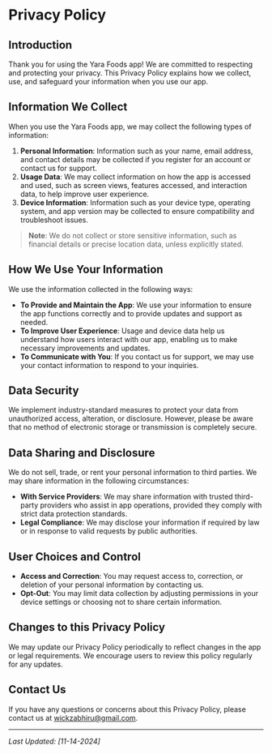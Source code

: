 # Privacy Policy

## Introduction

Thank you for using the Yara Foods app! We are committed to respecting and protecting your privacy. This Privacy Policy explains how we collect, use, and safeguard your information when you use our app.

## Information We Collect

When you use the Yara Foods app, we may collect the following types of information:

1. **Personal Information**: Information such as your name, email address, and contact details may be collected if you register for an account or contact us for support.
2. **Usage Data**: We may collect information on how the app is accessed and used, such as screen views, features accessed, and interaction data, to help improve user experience.
3. **Device Information**: Information such as your device type, operating system, and app version may be collected to ensure compatibility and troubleshoot issues.

> **Note**: We do not collect or store sensitive information, such as financial details or precise location data, unless explicitly stated.

## How We Use Your Information

We use the information collected in the following ways:

- **To Provide and Maintain the App**: We use your information to ensure the app functions correctly and to provide updates and support as needed.
- **To Improve User Experience**: Usage and device data help us understand how users interact with our app, enabling us to make necessary improvements and updates.
- **To Communicate with You**: If you contact us for support, we may use your contact information to respond to your inquiries.

## Data Security

We implement industry-standard measures to protect your data from unauthorized access, alteration, or disclosure. However, please be aware that no method of electronic storage or transmission is completely secure.

## Data Sharing and Disclosure

We do not sell, trade, or rent your personal information to third parties. We may share information in the following circumstances:

- **With Service Providers**: We may share information with trusted third-party providers who assist in app operations, provided they comply with strict data protection standards.
- **Legal Compliance**: We may disclose your information if required by law or in response to valid requests by public authorities.

## User Choices and Control

- **Access and Correction**: You may request access to, correction, or deletion of your personal information by contacting us.
- **Opt-Out**: You may limit data collection by adjusting permissions in your device settings or choosing not to share certain information.

## Changes to this Privacy Policy

We may update our Privacy Policy periodically to reflect changes in the app or legal requirements. We encourage users to review this policy regularly for any updates.

## Contact Us

If you have any questions or concerns about this Privacy Policy, please contact us at [wickzabhiru@gmail.com](mailto:wickzabhiru@gmail.com).

---

*Last Updated: [11-14-2024]*


